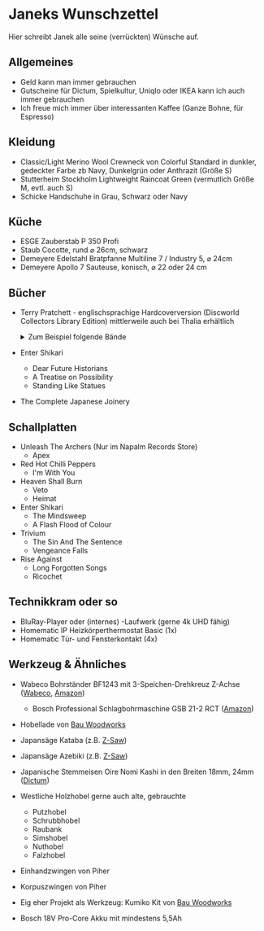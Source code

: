 # Janeks Wunschzettel

Hier schreibt Janek alle seine (verrückten) Wünsche auf.


## Allgemeines

- Geld kann man immer gebrauchen
- Gutscheine für Dictum, Spielkultur, Uniqlo oder IKEA kann ich auch immer gebrauchen
- Ich freue mich immer über interessanten Kaffee (Ganze Bohne, für Espresso)

## Kleidung
  
- Classic/Light Merino Wool Crewneck von Colorful Standard in dunkler, gedeckter Farbe zb Navy, Dunkelgrün oder Anthrazit (Größe S)
- Stutterheim Stockholm Lightweight Raincoat Green (vermutlich Größe M, evtl. auch S)
- Schicke Handschuhe in Grau, Schwarz oder Navy

## Küche

- ESGE Zauberstab P 350 Profi
- Staub Cocotte, rund &#x2300; 26cm, schwarz
- Demeyere Edelstahl Bratpfanne Multiline 7 / Industry 5, &#x2300; 24cm
- Demeyere Apollo 7 Sauteuse, konisch, &#x2300; 22 oder 24 cm

## Bücher

- Terry Pratchett - englischsprachige Hardcoverversion (Discworld Collectors Library Edition) mittlerweile auch bei Thalia erhältlich
  <details>

  <summary>Zum Beispiel folgende Bände</summary>
  <ul>
    <li><a href="https://www.thalia.de/shop/home/artikeldetails/A1032518290">Guards! Guards!</a></li>
    <li><a href="https://www.thalia.de/shop/home/artikeldetails/A1032518364">Men at Arms</a></li>
    <li><a href="https://www.thalia.de/shop/home/artikeldetails/A1033032712">Feet of Clay</a></li>
    <li><a href="https://www.thalia.de/shop/home/artikeldetails/A1033032767">Jingo</a></li>
    <li><a href="https://www.thalia.de/shop/home/artikeldetails/A1032496887">Sourcery</a></li>

    <p style="margin-top: 10px">
      Cover sollten in folgendem Stil sein und ein wenig wie aus Stoff wirken
      <img src="terry_pratchett_example.webp" alt="cover" height="200">
    </p>
  </ul>
    
  </details>
- Enter Shikari
  - Dear Future Historians
  - A Treatise on Possibility
  - Standing Like Statues
- The Complete Japanese Joinery

## Schallplatten

- Unleash The Archers (Nur im Napalm Records Store)
  - Apex
- Red Hot Chilli Peppers
  - I'm With You
- Heaven Shall Burn
  - Veto
  - Heimat
- Enter Shikari
  - The Mindsweep
  - A Flash Flood of Colour
- Trivium
  - The Sin And The Sentence
  - Vengeance Falls
- Rise Against
  - Long Forgotten Songs
  - Ricochet
 
## Technikkram oder so

- BluRay-Player oder (internes) -Laufwerk (gerne 4k UHD fähig)
- Homematic IP Heizkörperthermostat Basic (1x)
- Homematic Tür- und Fensterkontakt (4x)

## Werkzeug & Ähnliches

- Wabeco Bohrständer BF1243 mit 3-Speichen-Drehkreuz Z-Achse ([Wabeco](https://www.wabeco-remscheid.de/catalog/product/view/id/2166/s/bohrstander-frasstander-bf1243-3sd/category/591/), [Amazon](https://www.amazon.de/WABECO-Bohrst%C3%A4nder-Fr%C3%A4sst%C3%A4nder-vertikal-horizontal/dp/B0BN49G1C3/ref=sr_1_3?__mk_de_DE=%C3%85M%C3%85%C5%BD%C3%95%C3%91&crid=36BVPUMYHB5S7&dib=eyJ2IjoiMSJ9.WTx3p1WLOuf6HoT4Pfyqkhq-BR1k40NS3KbYSCqQ1PQu6ou8DrDZTqDzEvlmjcLfk9Ep5pUUPlttKa7o13Lk1L-sp31ACPfulnUI-zeJbQPhsgtv1aIO1mzL7C8ooZE8O03m8pUXG2jKaCLenFiSVAvcstv_qh5d7hc9rIwF83zDrgX9pWKdvhkDU_xRFRjvHmuGdSF321zOCq0JBTrJieLERyfZv4ulDhA5LZPOn1A.B4Asxy3q5jLuaStDzLHqLWsKymnsXFagjlGtx_Cakp0&dib_tag=se&keywords=wabeco+bf1243+3sd&qid=1755372264&sprefix=wabeco+bf1243+3sd%2Caps%2C113&sr=8-3&ufe=app_do%3Aamzn1.fos.897f7637-cfe4-44bf-9f94-1525e7bc9c76))
  - Bosch Professional Schlagbohrmaschine GSB 21-2 RCT ([Amazon](https://www.amazon.de/gp/product/B002L4104I/ref=as_li_tl?ie=UTF8&camp=1638&creative=6742&creativeASIN=B002L4104I&linkCode=as2&tag=5gerade-21&linkId=47b38787b618e314ebf2087ced248079&th=1))

- Hobellade von [Bau Woodworks](https://bau-woodworks.com/produkt/multifunktions-hobellade-mfh/)

- Japansäge Kataba (z.B. [Z-Saw](https://www.dictum.com/de/japansaegen-baaa/z-saw-kataba-250-laengs-712817?number=712817))
- Japansäge Azebiki (z.B. [Z-Saw](https://www.dictum.com/de/japansaegen-baaa/azebiki-saege-90-712247?number=712247))
- Japanische Stemmeisen Oire Nomi Kashi in den Breiten 18mm, 24mm ([Dictum](https://www.dictum.com/de/japanische-form-baba/oire-nomi-kashi-stemmeisen-blattbreite-12-mm-710323))

- Westliche Holzhobel gerne auch alte, gebrauchte
  - Putzhobel
  - Schrubbhobel
  - Raubank
  - Simshobel
  - Nuthobel
  - Falzhobel

- Einhandzwingen von Piher
- Korpuszwingen von Piher

- Eig eher Projekt als Werkzeug: Kumiko Kit von [Bau Woodworks](https://bau-woodworks.com/produkt-kategorie/kumiko-kits-de/)

- Bosch 18V Pro-Core Akku mit mindestens 5,5Ah


